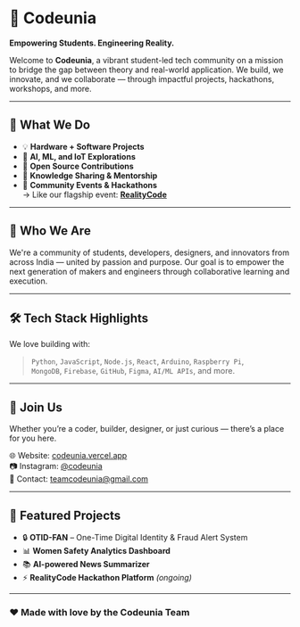 # 🚀 Codeunia

**Empowering Students. Engineering Reality.**

Welcome to **Codeunia**, a vibrant student-led tech community on a mission to bridge the gap between theory and real-world application. We build, we innovate, and we collaborate — through impactful projects, hackathons, workshops, and more.

---

## 🌟 What We Do

- 💡 **Hardware + Software Projects**
- 🤖 **AI, ML, and IoT Explorations**
- 🔧 **Open Source Contributions**
- 🧠 **Knowledge Sharing & Mentorship**
- 🎤 **Community Events & Hackathons**  
  → Like our flagship event: [**RealityCode**](https://codeunia.vercel.app)

---

## 👥 Who We Are

We're a community of students, developers, designers, and innovators from across India — united by passion and purpose. Our goal is to empower the next generation of makers and engineers through collaborative learning and execution.

---

## 🛠️ Tech Stack Highlights

We love building with:

> `Python`, `JavaScript`, `Node.js`, `React`, `Arduino`, `Raspberry Pi`,  
> `MongoDB`, `Firebase`, `GitHub`, `Figma`, `AI/ML APIs`, and more.

---

## 🧩 Join Us

Whether you’re a coder, builder, designer, or just curious — there’s a place for you here.

🌐 Website: [codeunia.vercel.app](https://codeunia.vercel.app)  
📷 Instagram: [@codeunia](https://instagram.com/codeunia)  
📩 Contact: teamcodeunia@gmail.com

---

## 📌 Featured Projects

- 🔒 **OTID-FAN** – One-Time Digital Identity & Fraud Alert System  
- 📊 **Women Safety Analytics Dashboard**  
- 📚 **AI-powered News Summarizer**  
- ⚡ **RealityCode Hackathon Platform** *(ongoing)*

---

### ❤️ Made with love by the Codeunia Team
